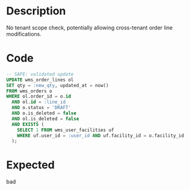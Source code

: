 # Description

No tenant scope check, potentially allowing cross-tenant order line modifications.

# Code

```sql
-- SAFE: validated update
UPDATE wms_order_lines ol
SET qty = :new_qty, updated_at = now()
FROM wms_orders o
WHERE ol.order_id = o.id
  AND ol.id = :line_id
  AND o.status = 'DRAFT'
  AND o.is_deleted = false
  AND ol.is_deleted = false
  AND EXISTS (
    SELECT 1 FROM wms_user_facilities uf 
    WHERE uf.user_id = :user_id AND uf.facility_id = o.facility_id
  );
```

# Expected

bad